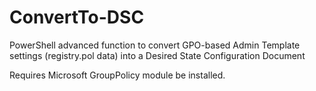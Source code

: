# ConvertTo-DSC
PowerShell advanced function to convert GPO-based Admin Template settings (registry.pol data) into a Desired State Configuration Document

Requires Microsoft GroupPolicy module be installed.
